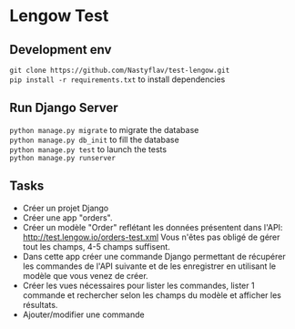 # Lengow Test

## Development env

`git clone https://github.com/Nastyflav/test-lengow.git` \
`pip install -r requirements.txt` to install dependencies

## Run Django Server

`python manage.py migrate` to migrate the database\
`python manage.py db_init` to fill the database\
`python manage.py test` to launch the tests\
`python manage.py runserver`

## Tasks

- Créer un projet Django
- Créer une app "orders".
- Créer un modèle "Order" reflétant les données présentent dans l'API: http://test.lengow.io/orders-test.xml Vous n'êtes pas obligé de gérer tout les champs, 4-5 champs suffisent.
- Dans cette app créer une commande Django permettant de récupérer les commandes de l'API suivante et de les enregistrer en utilisant le modèle que vous venez de créer.
- Créer les vues nécessaires pour lister les commandes, lister 1 commande et rechercher selon les champs du modèle et afficher les résultats.
- Ajouter/modifier une commande